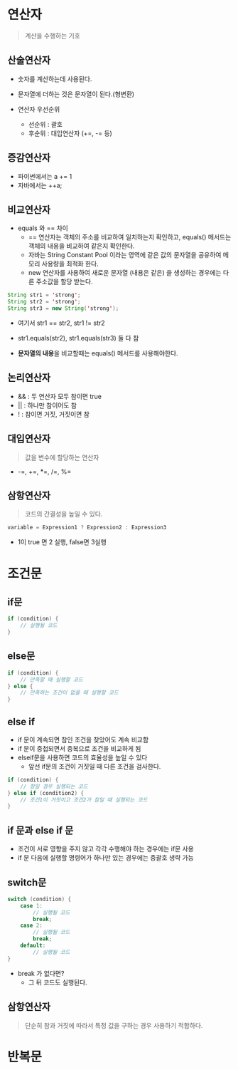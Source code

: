 # 연산자

> 계산을 수행하는 기호 

## 산술연산자

- 숫자를 계산하는데 사용된다.
- 문자열에 더하는 것은 문자열이 된다.(형변환)

- 연산자 우선순위
    - 선순위 : 괄호
    - 후순위 : 대입연산자 (+=, -= 등)

## 증감연산자

- 파이썬에서는 a += 1
- 자바에서는 ++a;

## 비교연산자

- equals 와 == 차이
    - == 연산자는 객체의 주소를 비교하여 일치하는지 확인하고, equals() 메서드는 객체의 내용을 비교하여 같은지 확인한다.
    - 자바는 String Constant Pool 이라는 영역에 같은 값의 문자열을 공유하여 메모리 사용량을 최적화 한다. 
    - new 연산자를 사용하여 새로운 문자열 (내용은 같은) 을 생성하는 경우에는 다른 주소값을 할당 받는다.

```java
String str1 = 'strong';
String str2 = 'strong';
String str3 = new String('strong');
```

- 여기서 str1 == str2, str1 != str2
- str1.equals(str2), str1.equals(str3) 둘 다 참

- **문자열의 내용**을 비교할때는 equals() 메서드를 사용해야한다.

## 논리연산자

- && : 두 연산자 모두 참이면 true
- || : 하나만 참이어도 참
- ! : 참이면 거짓, 거짓이면 참

## 대입연산자

> 값을 변수에 할당하는 연산자
- -=, +=, *=, /=, %=

## 삼항연산자

> 코드의 간결성을 높일 수 있다.

```java
variable = Expression1 ? Expression2 : Expression3
```

- 1이 true 면 2 실행, false면 3실행

# 조건문

## if문

```java
if (condition) {
    // 실행될 코드
}
```

## else문

```java
if (condition) {
    // 만족할 때 실행할 코드
} else {
    // 만족하는 조건이 없을 때 실행할 코드
}
```

## else if

- if 문이 계속되면 참인 조건을 찾았어도 계속 비교함
- if 문이 중첩되면서 중복으로 조건을 비교하게 됨
- elseif문을 사용하면 코드의 효율성을 높일 수 있다
    - 앞선 if문의 조건이 거짓일 때 다른 조건을 검사한다.

```java
if (condition) {
    // 참일 경우 실행되는 코드
} else if (condition2) {
    // 조건1이 거짓이고 조건2가 참일 때 실행되는 코드
}
```

## if 문과 else if 문

- 조건이 서로 영향을 주지 않고 각각 수행해야 하는 경우에는 if문 사용
- if 문 다음에 실행할 명령어가 하나만 있는 경우에는 중괄호 생략 가능

## switch문 

```java
switch (condition) {
    case 1:
        // 실행될 코드
        break;
    case 2:
        // 실행될 코드
        break;
    default:
        // 실행될 코드
}
```
- break 가 없다면?
    - 그 뒤 코드도 실행된다.

## 삼항연산자

> 단순히 참과 거짓에 따라서 특정 값을 구하는 경우 사용하기 적합하다.

# 반복문



